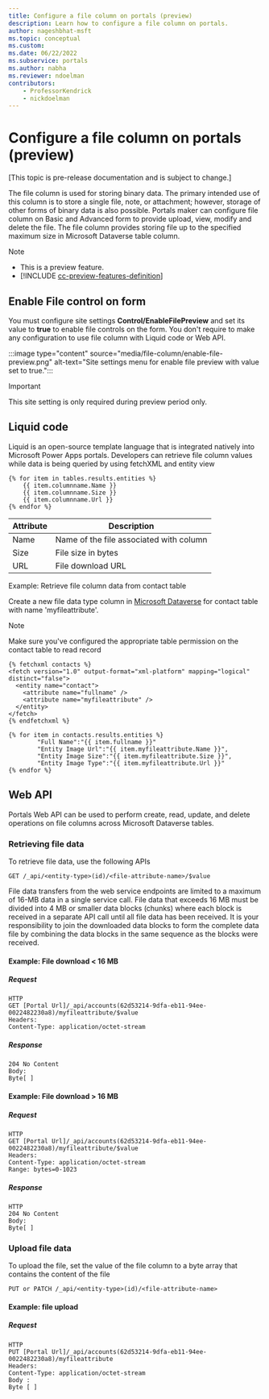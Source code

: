 ```yaml
---
title: Configure a file column on portals (preview)
description: Learn how to configure a file column on portals.
author: nageshbhat-msft
ms.topic: conceptual
ms.custom: 
ms.date: 06/22/2022
ms.subservice: portals
ms.author: nabha
ms.reviewer: ndoelman
contributors:
    - ProfessorKendrick
    - nickdoelman
---
```


# Configure a file column on portals (preview)

[This topic is pre-release documentation and is subject to change.]

The file column is used for storing binary data. The primary intended use of this column is to store a single file, note, or attachment; however, storage of other forms of binary data is also possible. Portals maker can configure file column on Basic and Advanced form to provide upload, view, modify and delete the file. The file column provides storing file up to the specified maximum size in Microsoft Dataverse table column.

> [!NOTE]
> - This is a preview feature.
> - [!INCLUDE [cc-preview-features-definition](../../../includes/cc-preview-features-definition.md)]

## Enable File control on form

You must configure site settings **Control/EnableFilePreview** and set its value to **true** to enable file controls on the form. You don't require to make any configuration to use file column with Liquid code or Web API.

:::image type="content" source="media/file-column/enable-file-preview.png" alt-text="Site settings menu for enable file preview with value set to true.":::

> [!IMPORTANT]
> This site setting is only required during preview period only.

## Liquid code

Liquid is an open-source template language that is integrated natively into Microsoft Power Apps portals. Developers can retrieve file column values while data is being queried by using fetchXML and entity view

```
{% for item in tables.results.entities %}
    {{ item.columnname.Name }}
    {{ item.columnname.Size }}
    {{ item.columnname.Url }}
{% endfor %}
```
| Attribute | Description | 
|-----|-----|
| Name | Name of the file associated with column |
| Size | File size in bytes |
| URL  | File download URL |

Example: Retrieve file column data from contact table

Create a new file data type column in [Microsoft Dataverse](../../data-platform/create-edit-field-portal.md#create-a-column) for contact table with name 'myfileattribute'.

> [!NOTE]
> Make sure you've configured the appropriate table permission on the contact table to read record

```
{% fetchxml contacts %}
<fetch version="1.0" output-format="xml-platform" mapping="logical" distinct="false">
  <entity name="contact">
    <attribute name="fullname" />
    <attribute name="myfileattribute" />    
  </entity>
</fetch>
{% endfetchxml %}

{% for item in contacts.results.entities %}
        "Full Name":"{{ item.fullname }}"
        "Entity Image Url":"{{ item.myfileattribute.Name }}",      
        "Entity Image Size":"{{ item.myfileattribute.Size }}",
        "Entity Image Type":"{{ item.myfileattribute.Url }}" 
{% endfor %}
```

## Web API

Portals Web API can be used to perform create, read, update, and delete operations on file columns across Microsoft Dataverse tables.

### Retrieving file data

To retrieve file data, use the following APIs

```
GET /_api/<entity-type>(id)/<file-attribute-name>/$value
```

File data transfers from the web service endpoints are limited to a maximum of 16-MB data in a single service call. File data that exceeds 16 MB must be divided into 4 MB or smaller data blocks (chunks) where each block is received in a separate API call until all file data has been received. It is your responsibility to join the downloaded data blocks to form the complete data file by combining the data blocks in the same sequence as the blocks were received.

#### Example: File download \< 16 MB

##### Request

```
HTTP
GET [Portal Url]/_api/accounts(62d53214-9dfa-eb11-94ee-0022482230a8)/myfileattribute/$value
Headers:
Content-Type: application/octet-stream
```
##### Response

```
204 No Content
Body:
Byte[ ]
```

#### Example: File download \> 16 MB

##### Request

```
HTTP
GET [Portal Url]/_api/accounts(62d53214-9dfa-eb11-94ee-0022482230a8)/myfileattribute/$value
Headers:
Content-Type: application/octet-stream
Range: bytes=0-1023
```

##### Response

```
HTTP
204 No Content
Body:
Byte[ ]
```

### Upload file data

To upload the file, set the value of the file column to a byte array that contains the content of the file

```
PUT or PATCH /_api/<entity-type>(id)/<file-attribute-name>
```

#### Example: file upload

##### Request

```
HTTP
PUT [Portal Url]/_api/accounts(62d53214-9dfa-eb11-94ee-0022482230a8)/myfileattribute
Headers:
Content-Type: application/octet-stream
Body :
Byte [ ]
```